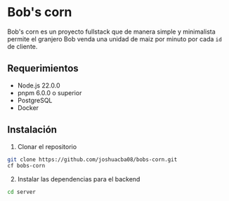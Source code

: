 # Bob's corn

Bob's corn es un proyecto fullstack que de manera simple y minimalista permite el granjero Bob venda una unidad de maiz por minuto por cada `id` de cliente.

## Requerimientos

- Node.js 22.0.0
- pnpm 6.0.0 o superior
- PostgreSQL
- Docker

## Instalación

1. Clonar el repositorio

```bash
git clone https://github.com/joshuacba08/bobs-corn.git
cf bobs-corn
```

2. Instalar las dependencias para el backend

```bash
cd server


